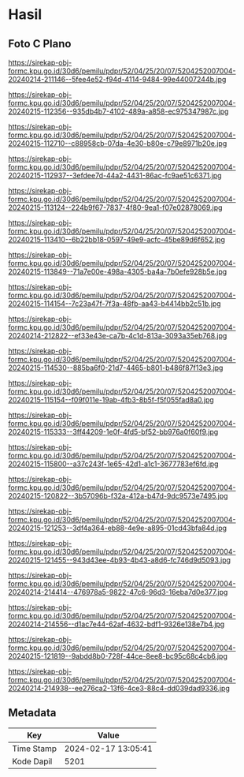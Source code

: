 # Hasil

## Foto C Plano

https://sirekap-obj-formc.kpu.go.id/30d6/pemilu/pdpr/52/04/25/20/07/5204252007004-20240214-211146--5fee4e52-f94d-4114-9484-99e44007244b.jpg

https://sirekap-obj-formc.kpu.go.id/30d6/pemilu/pdpr/52/04/25/20/07/5204252007004-20240215-112356--935db4b7-4102-489a-a858-ec975347987c.jpg

https://sirekap-obj-formc.kpu.go.id/30d6/pemilu/pdpr/52/04/25/20/07/5204252007004-20240215-112710--c88958cb-07da-4e30-b80e-c79e8971b20e.jpg

https://sirekap-obj-formc.kpu.go.id/30d6/pemilu/pdpr/52/04/25/20/07/5204252007004-20240215-112937--3efdee7d-44a2-4431-86ac-fc9ae51c6371.jpg

https://sirekap-obj-formc.kpu.go.id/30d6/pemilu/pdpr/52/04/25/20/07/5204252007004-20240215-113124--224b9f67-7837-4f80-9ea1-f07e02878069.jpg

https://sirekap-obj-formc.kpu.go.id/30d6/pemilu/pdpr/52/04/25/20/07/5204252007004-20240215-113410--6b22bb18-0597-49e9-acfc-45be89d6f652.jpg

https://sirekap-obj-formc.kpu.go.id/30d6/pemilu/pdpr/52/04/25/20/07/5204252007004-20240215-113849--71a7e00e-498a-4305-ba4a-7b0efe928b5e.jpg

https://sirekap-obj-formc.kpu.go.id/30d6/pemilu/pdpr/52/04/25/20/07/5204252007004-20240215-114154--7c23a47f-7f3a-48fb-aa43-b4414bb2c51b.jpg

https://sirekap-obj-formc.kpu.go.id/30d6/pemilu/pdpr/52/04/25/20/07/5204252007004-20240214-212822--ef33e43e-ca7b-4c1d-813a-3093a35eb768.jpg

https://sirekap-obj-formc.kpu.go.id/30d6/pemilu/pdpr/52/04/25/20/07/5204252007004-20240215-114530--885ba6f0-21d7-4465-b801-b486f87f13e3.jpg

https://sirekap-obj-formc.kpu.go.id/30d6/pemilu/pdpr/52/04/25/20/07/5204252007004-20240215-115154--f09f011e-19ab-4fb3-8b5f-f5f055fad8a0.jpg

https://sirekap-obj-formc.kpu.go.id/30d6/pemilu/pdpr/52/04/25/20/07/5204252007004-20240215-115333--3ff44209-1e0f-4fd5-bf52-bb976a0f60f9.jpg

https://sirekap-obj-formc.kpu.go.id/30d6/pemilu/pdpr/52/04/25/20/07/5204252007004-20240215-115800--a37c243f-1e65-42d1-a1c1-3677783ef6fd.jpg

https://sirekap-obj-formc.kpu.go.id/30d6/pemilu/pdpr/52/04/25/20/07/5204252007004-20240215-120822--3b57096b-f32a-412a-b47d-9dc9573e7495.jpg

https://sirekap-obj-formc.kpu.go.id/30d6/pemilu/pdpr/52/04/25/20/07/5204252007004-20240215-121253--3df4a364-eb88-4e9e-a895-01cd43bfa84d.jpg

https://sirekap-obj-formc.kpu.go.id/30d6/pemilu/pdpr/52/04/25/20/07/5204252007004-20240215-121455--943d43ee-4b93-4b43-a8d6-fc746d9d5093.jpg

https://sirekap-obj-formc.kpu.go.id/30d6/pemilu/pdpr/52/04/25/20/07/5204252007004-20240214-214414--476978a5-9822-47c6-96d3-16eba7d0e377.jpg

https://sirekap-obj-formc.kpu.go.id/30d6/pemilu/pdpr/52/04/25/20/07/5204252007004-20240214-214556--d1ac7e44-62af-4632-bdf1-9326e138e7b4.jpg

https://sirekap-obj-formc.kpu.go.id/30d6/pemilu/pdpr/52/04/25/20/07/5204252007004-20240215-121819--9abdd8b0-728f-44ce-8ee8-bc95c68c4cb6.jpg

https://sirekap-obj-formc.kpu.go.id/30d6/pemilu/pdpr/52/04/25/20/07/5204252007004-20240214-214938--ee276ca2-13f6-4ce3-88c4-dd039dad9336.jpg


## Metadata

| Key        | Value               |
| ---------- | ------------------- |
| Time Stamp | 2024-02-17 13:05:41 |
| Kode Dapil | 5201                |



